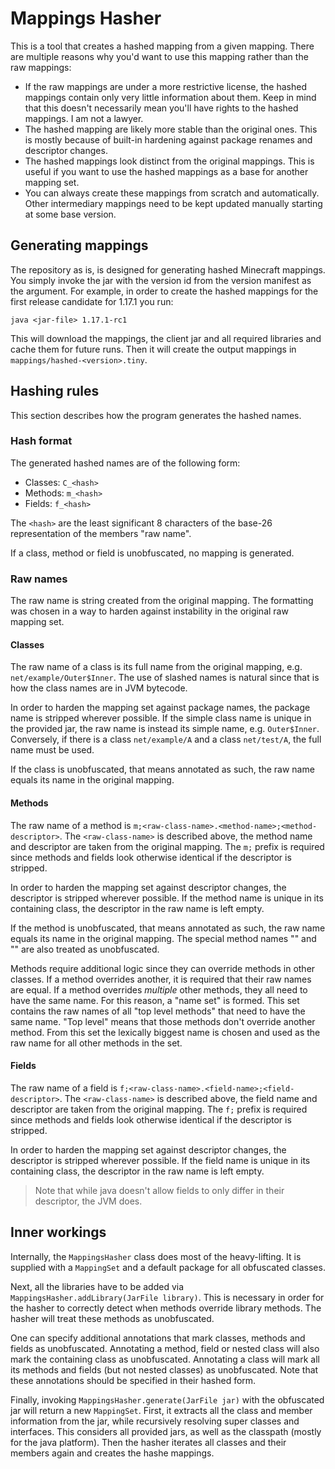 # Mappings Hasher
This is a tool that creates a hashed mapping from a given mapping.
There are multiple reasons why you'd want to use this mapping rather than the raw mappings:
- If the raw mappings are under a more restrictive license,
  the hashed mappings contain only very little information about them.
  Keep in mind that this doesn't necessarily mean you'll have rights to the hashed mappings.
  I am not a lawyer.
- The hashed mapping are likely more stable than the original ones.
  This is mostly because of built-in hardening against package renames and descriptor changes.
- The hashed mappings look distinct from the original mappings.
  This is useful if you want to use the hashed mappings as a base for another mapping set.
- You can always create these mappings from scratch and automatically.
  Other intermediary mappings need to be kept updated manually starting at some base version.

## Generating mappings
The repository as is, is designed for generating hashed Minecraft mappings.
You simply invoke the jar with the version id from the version manifest as the argument.
For example, in order to create the hashed mappings for the first release candidate for 1.17.1 you run:

    java <jar-file> 1.17.1-rc1

This will download the mappings, the client jar and all required libraries and cache them for future runs.
Then it will create the output mappings in `mappings/hashed-<version>.tiny`.

## Hashing rules
This section describes how the program generates the hashed names.

### Hash format
The generated hashed names are of the following form:
- Classes: `C_<hash>`
- Methods: `m_<hash>`
- Fields: `f_<hash>`

The `<hash>` are the least significant 8 characters of the base-26 representation of the members "raw name".

If a class, method or field is unobfuscated, no mapping is generated.

### Raw names
The raw name is string created from the original mapping.
The formatting was chosen in a way to harden against instability in the original raw mapping set.

#### Classes
The raw name of a class is its full name from the original mapping, e.g. `net/example/Outer$Inner`.
The use of slashed names is natural since that is how the class names are in JVM bytecode.

In order to harden the mapping set against package names, the package name is stripped wherever possible.
If the simple class name is unique in the provided jar, the raw name is instead its simple name, e.g. `Outer$Inner`.
Conversely, if there is a class `net/example/A` and a class `net/test/A`, the full name must be used.

If the class is unobfuscated, that means annotated as such, the raw name equals its name in the original mapping.

#### Methods
The raw name of a method is `m;<raw-class-name>.<method-name>;<method-descriptor>`.
The `<raw-class-name>` is described above, the method name and descriptor are taken from the original mapping.
The `m;` prefix is required since methods and fields look otherwise identical if the descriptor is stripped.

In order to harden the mapping set against descriptor changes, the descriptor is stripped wherever possible.
If the method name is unique in its containing class, the descriptor in the raw name is left empty.

If the method is unobfuscated, that means annotated as such, the raw name equals its name in the original mapping.
The special method names "<init>" and "<clinit>" are also treated as unobfuscated.

Methods require additional logic since they can override methods in other classes.
If a method overrides another, it is required that their raw names are equal.
If a method overrides *multiple* other methods, they all need to have the same name.
For this reason, a "name set" is formed.
This set contains the raw names of all "top level methods" that need to have the same name.
"Top level" means that those methods don't override another method.
From this set the lexically biggest name is chosen and used as the raw name for all other methods in the set.

#### Fields
The raw name of a field is `f;<raw-class-name>.<field-name>;<field-descriptor>`.
The `<raw-class-name>` is described above, the field name and descriptor are taken from the original mapping.
The `f;` prefix is required since methods and fields look otherwise identical if the descriptor is stripped.

In order to harden the mapping set against descriptor changes, the descriptor is stripped wherever possible.
If the field name is unique in its containing class, the descriptor in the raw name is left empty.

> Note that while java doesn't allow fields to only differ in their descriptor, the JVM does.

## Inner workings
Internally, the `MappingsHasher` class does most of the heavy-lifting.
It is supplied with a `MappingSet` and a default package for all obfuscated classes.

Next, all the libraries have to be added via `MappingsHasher.addLibrary(JarFile library)`.
This is necessary in order for the hasher to correctly detect when methods override library methods.
The hasher will treat these methods as unobfuscated.

One can specify additional annotations that mark classes, methods and fields as unobfuscated.
Annotating a method, field or nested class will also mark the containing class as unobfuscated.
Annotating a class will mark all its methods and fields (but not nested classes) as unobfuscated.
Note that these annotations should be specified in their hashed form.

Finally, invoking `MappingsHasher.generate(JarFile jar)` with the obfuscated jar will return a new `MappingSet`.
First, it extracts all the class and member information from the jar,
while recursively resolving super classes and interfaces.
This considers all provided jars, as well as the classpath (mostly for the java platform).
Then the hasher iterates all classes and their members again and creates the hashe mappings.

